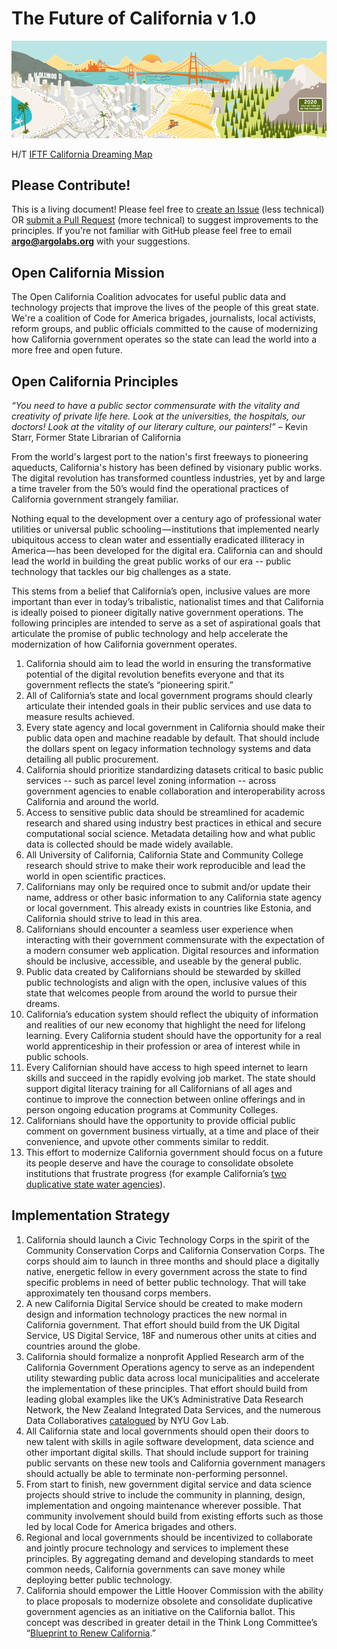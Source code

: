 # The Future of California v 1.0

![California Dreaming Map](images/california-dreaming-pano.jpg)

H/T [IFTF California Dreaming Map](http://www.iftf.org/our-work/global-landscape/human-settlement/california-dreaming-map/)

## Please Contribute!
This is a living document! Please feel free to [create an Issue](https://help.github.com/articles/creating-an-issue/) (less technical) OR [submit a Pull Request](https://help.github.com/articles/creating-a-pull-request/) (more technical) to suggest improvements to the principles. 
If you're not familiar with GitHub please feel free to email **argo@argolabs.org** with your suggestions.

## Open California Mission

The Open California Coalition advocates for useful public data and technology projects that improve the lives of the people of this great state. We're a coalition of Code for America brigades, journalists, local activists, reform groups, and public officials committed to the cause of modernizing how California government operates so the state can lead the world into a more free and open future. 

## Open California Principles

*“You need to have a public sector commensurate with the vitality and creativity of private life here. Look at the universities, the hospitals, our doctors! Look at the vitality of our literary culture, our painters!”*
    – Kevin Starr, Former State Librarian of California

From the world's largest port to the nation's first freeways to pioneering aqueducts, California's history has been defined by visionary public works. The digital revolution has transformed countless industries, yet by and large a time traveler from the 50’s would find the operational practices of California government strangely familiar. 

Nothing equal to the development over a century ago of professional water utilities or universal public schooling — institutions that implemented nearly ubiquitous access to clean water and essentially eradicated illiteracy in America — has been developed for the digital era. California can and should lead the world in building the great public works of our era -- public technology that tackles our big challenges as a state. 

This stems from a belief that California’s open, inclusive values are more important than ever in today’s tribalistic, nationalist times and that California is ideally poised to pioneer digitally native government operations. The following principles are intended to serve as a set of aspirational goals that articulate the promise of public technology and help accelerate the modernization of how California government operates.

1. California should aim to lead the world in ensuring the transformative potential of the digital revolution benefits everyone and that its government reflects the state’s “pioneering spirit.”
2. All of California’s state and local government programs should clearly articulate their intended goals in their public services and use data to measure results achieved.
3. Every state agency and local government in California should make their public data open and machine readable by default. That should include the dollars spent on legacy information technology systems and data detailing all public procurement.
4. California should prioritize standardizing datasets critical to basic public services -- such as parcel level zoning information -- across government agencies to enable collaboration and interoperability across California and around the world.
5. Access to sensitive public data should be streamlined for academic research and shared using industry best practices in ethical and secure computational social science. Metadata detailing how and what public data is collected should be made widely available. 
6. All University of California, California State and Community College research should strive to make their work reproducible and lead the world in open scientific practices. 
7. Californians may only be required once to submit and/or update their name, address or other basic information to any California state agency or local government. This already exists in countries like Estonia, and California should strive to lead in this area. 
8. Californians should encounter a seamless user experience when interacting with their government commensurate with the expectation of a modern consumer web application. Digital resources and information should be inclusive, accessible, and useable by the general public. 
9. Public data created by Californians should be stewarded by skilled public technologists and align with the open, inclusive values of this state that welcomes people from around the world to pursue their dreams. 
10. California’s education system should reflect the ubiquity of information and realities of our new economy that highlight the need for lifelong learning. Every California student should have the opportunity for a real world apprenticeship in their profession or area of interest while in public schools. 
11. Every Californian should have access to high speed internet to learn skills and succeed in the rapidly evolving job market. The state should support digital literacy training for all Californians of all ages and continue to improve the connection between online offerings and in person ongoing education programs at Community Colleges. 
12. Californians should have the opportunity to provide official public comment on government business virtually, at a time and place of their convenience, and upvote other comments similar to reddit.
13. This effort to modernize California government should focus on a future its people deserve and have the courage to consolidate obsolete institutions that frustrate progress (for example California’s [two duplicative state water agencies](https://lhc.ca.gov/sites/lhc.ca.gov/files/Reports/201/Report201.pdf)). 

## Implementation Strategy

1. California should launch a Civic Technology Corps in the spirit of the Community Conservation Corps and California Conservation Corps. The corps should aim to launch in three months and should place a digitally native, energetic fellow in every government across the state to find specific problems in need of better public technology. That will take approximately ten thousand corps members. 
2. A new California Digital Service should be created to make modern design and information technology practices the new normal in California government. That effort should build from the UK Digital Service, US Digital Service, 18F and numerous other units at cities and countries around the globe. 
3. California should formalize a nonprofit Applied Research arm of the California Government Operations agency to serve as an independent utility stewarding public data across local municipalities and accelerate the implementation of these principles. That effort should build from leading global examples like the UK’s Administrative Data Research Network, the New Zealand Integrated Data Services, and the numerous Data Collaboratives [catalogued](http://datacollaboratives.org/) by NYU Gov Lab. 
4. All California state and local governments should open their doors to new talent with skills in agile software development, data science and other important digital skills. That should include support for training public servants on these new tools and California government managers should actually be able to terminate non-performing personnel. 
5. From start to finish, new government digital service and data science projects should strive to include the community in planning, design, implementation and ongoing maintenance wherever possible. That community involvement should build from existing efforts such as those led by local Code for America brigades and others.
6. Regional and local governments should be incentivized to collaborate and jointly procure technology and services to implement these principles. By aggregating demand and developing standards to meet common needs, California governments can save money while deploying better public technology. 
7. California should empower the Little Hoover Commission with the ability to place proposals to modernize obsolete and consolidate duplicative government agencies as an initiative on the California ballot. This concept was described in greater detail in the Think Long Committee’s “[Blueprint to Renew California](https://berggruen-institute-production.s3.amazonaws.com/uploads/document/filename/2336/blueprint_to_renew_ca.pdf).” 
